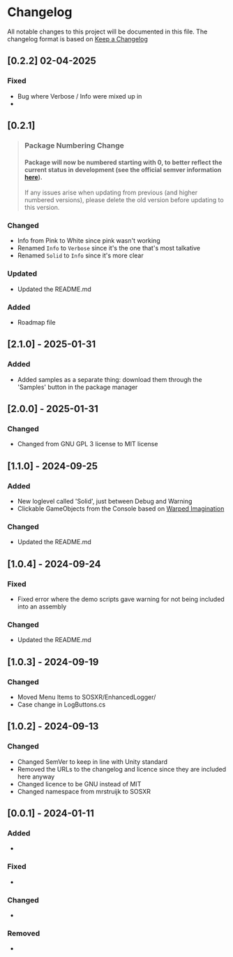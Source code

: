 # Changelog

All notable changes to this project will be documented in this file.
The changelog format is based on [Keep a Changelog](https://keepachangelog.com/en/1.0.0/)

## [0.2.2] 02-04-2025
### Fixed
- Bug where Verbose / Info were mixed up in 
- 


## [0.2.1] 

> ### Package Numbering Change
> #### Package will now be numbered starting with 0, to better reflect the current status in development (see the official semver information [here](https://semver.org/#spec-item-4)).
>
> If any issues arise when updating from previous (and higher numbered versions), please delete the old version before updating to this version.

### Changed

- Info from Pink to White since pink wasn't working
- Renamed `Info` to `Verbose` since it's the one that's most talkative
- Renamed `Solid` to `Info` since it's more clear

### Updated

- Updated the README.md

### Added

- Roadmap file

## [2.1.0] - 2025-01-31

### Added

- Added samples as a separate thing: download them through the 'Samples' button in the package manager

## [2.0.0] - 2025-01-31

### Changed

- Changed from GNU GPL 3 license to MIT license

## [1.1.0] - 2024-09-25

### Added

- New loglevel called 'Solid', just between Debug and Warning
- Clickable GameObjects from the Console based on [Warped Imagination](https://youtu.be/wykshtqwZSA?si=jMmUvg-NVEAgZzhY)

### Changed

- Updated the README.md

## [1.0.4] - 2024-09-24

### Fixed

- Fixed error where the demo scripts gave warning for not being included into an assembly

### Changed

- Updated the README.md

## [1.0.3] - 2024-09-19

### Changed

- Moved Menu Items to SOSXR/EnhancedLogger/
- Case change in LogButtons.cs

## [1.0.2] - 2024-09-13

### Changed

- Changed SemVer to keep in line with Unity standard
- Removed the URLs to the changelog and licence since they are included here anyway
- Changed licence to be GNU instead of MIT
- Changed namespace from mrstruijk to SOSXR

## [0.0.1] - 2024-01-11

### Added

-

### Fixed

-

### Changed

-

### Removed

- 